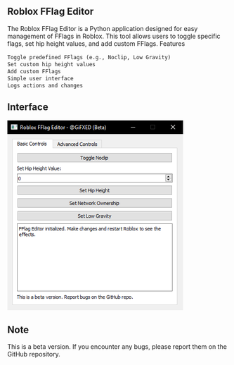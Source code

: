 ## Roblox FFlag Editor

The Roblox FFlag Editor is a Python application designed for easy management of FFlags in Roblox. This tool allows users to toggle specific flags, set hip height values, and add custom FFlags.
Features

    Toggle predefined FFlags (e.g., Noclip, Low Gravity)
    Set custom hip height values
    Add custom FFlags
    Simple user interface
    Logs actions and changes

## Interface

![](https://github.com/GiFXED/Roblox-FFlag-Editor/blob/main/image.png)

## Note

This is a beta version. If you encounter any bugs, please report them on the GitHub repository.
